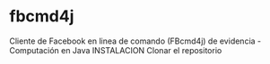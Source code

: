 # fbcmd4j
Cliente de Facebook  en linea de comando  (FBcmd4j) de evidencia -Computación en Java
INSTALACION
Clonar el repositorio
